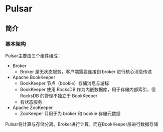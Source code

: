 Pulsar
==

## 简介

### 基本架构

Pulsar主要由三个组件组成：

- Broker
    - Broker 是无状态服务，客户端需要连接到 broker 进行核心消息传递
- Apache BookKeeper
    - BookKeeper 节点（bookie）存储消息与游标
    - BookKeeper 使用 RocksDB 作为内嵌数据库，用于存储内部索引，但 RocksDB 的管理不独立于 BookKeeper
    - 有状态服务
- Apache ZooKeeper
    - ZooKeeper 只用于为 broker 和 bookie 存储元数据
  

Pulsar将计算与存储分离。Broker进行计算，而在BookKeeper层进行数据存储
